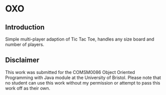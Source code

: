 # OXO
## Introduction
Simple multi-player adaption of Tic Tac Toe, handles any size board and number of players.
## Disclaimer
This work was submitted for the COMSM0086 Object Oriented Programming with Java module at the University of Bristol. Please note that no student can use this work without my permission or attempt to pass this work off as their own.
